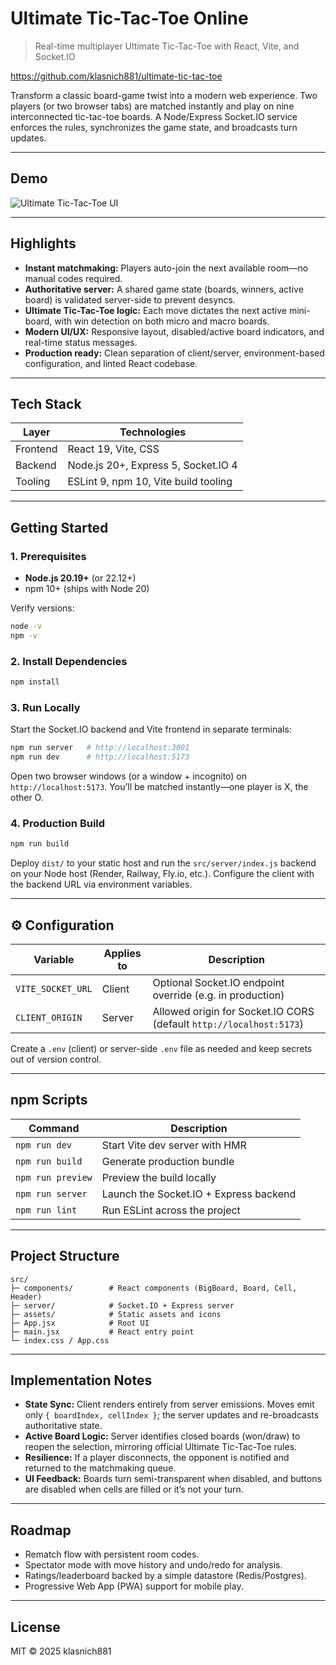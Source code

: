 # Ultimate Tic-Tac-Toe Online

> Real-time multiplayer Ultimate Tic-Tac-Toe with React, Vite, and Socket.IO

https://github.com/klasnich881/ultimate-tic-tac-toe

Transform a classic board-game twist into a modern web experience. Two players (or two browser tabs) are matched instantly and play on nine interconnected tic-tac-toe boards. A Node/Express Socket.IO service enforces the rules, synchronizes the game state, and broadcasts turn updates.

---

##  Demo

<!-- Replace with GIF or screenshot -->

![Ultimate Tic-Tac-Toe UI](docs/screenshot.png)

---

##  Highlights

- **Instant matchmaking:** Players auto-join the next available room—no manual codes required.
- **Authoritative server:** A shared game state (boards, winners, active board) is validated server-side to prevent desyncs.
- **Ultimate Tic-Tac-Toe logic:** Each move dictates the next active mini-board, with win detection on both micro and macro boards.
- **Modern UI/UX:** Responsive layout, disabled/active board indicators, and real-time status messages.
- **Production ready:** Clean separation of client/server, environment-based configuration, and linted React codebase.

---

##  Tech Stack

| Layer    | Technologies                         |
| -------- | ------------------------------------ |
| Frontend | React 19, Vite, CSS                  |
| Backend  | Node.js 20+, Express 5, Socket.IO 4  |
| Tooling  | ESLint 9, npm 10, Vite build tooling |

---

##  Getting Started

### 1. Prerequisites

- **Node.js 20.19+** (or 22.12+)
- npm 10+ (ships with Node 20)

Verify versions:

```bash
node -v
npm -v
```

### 2. Install Dependencies

```bash
npm install
```

### 3. Run Locally

Start the Socket.IO backend and Vite frontend in separate terminals:

```bash
npm run server   # http://localhost:3001
npm run dev      # http://localhost:5173
```

Open two browser windows (or a window + incognito) on `http://localhost:5173`. You’ll be matched instantly—one player is X, the other O.

### 4. Production Build

```bash
npm run build
```

Deploy `dist/` to your static host and run the `src/server/index.js` backend on your Node host (Render, Railway, Fly.io, etc.). Configure the client with the backend URL via environment variables.

---

## ⚙️ Configuration

| Variable          | Applies to | Description                                                         |
| ----------------- | ---------- | ------------------------------------------------------------------- |
| `VITE_SOCKET_URL` | Client     | Optional Socket.IO endpoint override (e.g. in production)           |
| `CLIENT_ORIGIN`   | Server     | Allowed origin for Socket.IO CORS (default `http://localhost:5173`) |

Create a `.env` (client) or server-side `.env` file as needed and keep secrets out of version control.

---

##  npm Scripts

| Command           | Description                            |
| ----------------- | -------------------------------------- |
| `npm run dev`     | Start Vite dev server with HMR         |
| `npm run build`   | Generate production bundle             |
| `npm run preview` | Preview the build locally              |
| `npm run server`  | Launch the Socket.IO + Express backend |
| `npm run lint`    | Run ESLint across the project          |

---

##  Project Structure

```
src/
├─ components/        # React components (BigBoard, Board, Cell, Header)
├─ server/            # Socket.IO + Express server
├─ assets/            # Static assets and icons
├─ App.jsx            # Root UI
├─ main.jsx           # React entry point
└─ index.css / App.css
```

---

##  Implementation Notes

- **State Sync:** Client renders entirely from server emissions. Moves emit only `{ boardIndex, cellIndex }`; the server updates and re-broadcasts authoritative state.
- **Active Board Logic:** Server identifies closed boards (won/draw) to reopen the selection, mirroring official Ultimate Tic-Tac-Toe rules.
- **Resilience:** If a player disconnects, the opponent is notified and returned to the matchmaking queue.
- **UI Feedback:** Boards turn semi-transparent when disabled, and buttons are disabled when cells are filled or it’s not your turn.

---

##  Roadmap

- Rematch flow with persistent room codes.
- Spectator mode with move history and undo/redo for analysis.
- Ratings/leaderboard backed by a simple datastore (Redis/Postgres).
- Progressive Web App (PWA) support for mobile play.

---

##  License

MIT © 2025 klasnich881
